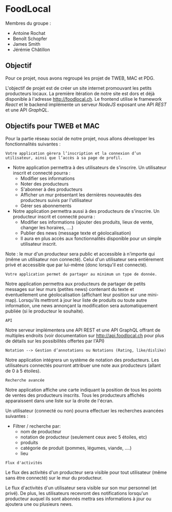 #  FoodLocal

Membres du groupe :

- Antoine Rochat
- Benoît Schopfer
- James Smith
- Jérémie Châtillon

## Objectif

Pour ce projet, nous avons regroupé les projet de TWEB, MAC et PDG.

L'objectif de projet est de créer un site internet promouvant les petits producteurs locaux. La première itération de notre site est dors et déjà disponible à l'adresse http://foodlocal.ch. Le frontend utilise le framework *React* et le backend implémente un serveur *NodeJS* exposant une API *REST* et une API *GraphQL*. 

## Objectifs pour TWEB et MAC

Pour la partie réseau social de notre projet, nous allons développer les fonctionnalités suivantes :

```
Votre application gèrera l’inscription et la connexion d’un utilisateur, ainsi que l’accès à sa page de profil.
```

- Notre application permettra à des utilisateurs de s'inscrire. Un utilisateur inscrit et connecté pourra :
  - Modifier ses informations
  - Noter des producteurs
  - S'abonner à des producteurs
  - Afficher un mur présentant les dernières nouveautés des producteurs suivis par l'utilisateur
  - Gérer ses abonnements
- Notre application permettra aussi à des producteurs de s'inscrire. Un producteur inscrit et connecté pourra :
  - Modifier ses informations (ajouter des produits, lieux de vente, changer les horaires, ....)
  - Publier des news (message texte et géolocalisation)
  - Il aura en plus accès aux fonctionnalités disponible pour un simple utilisateur inscrit. 

Note : le mur d'un producteur sera public et accessible à n'importe qui (même un utilisateur non connecté). Celui d'un utilisateur sera entièrement privé et accessible que par lui-même (donc lorsqu'il est connecté).



```
Votre application permet de partager au minimum un type de donnée.
```

Notre application permettra aux producteurs de partager de petits messages sur leur murs (petites news) contenant du texte et éventuellement une géolocalisation (affichant leur position sur une mini-map).
Lorsqu'ils mettront à jour leur liste de produits ou toute autre information, une news annonçant la modification sera automatiquement publiée (si le producteur le souhaite).



```
API
```

Notre serveur implémentera une API REST et une API GraphQL offrant de multiples endroits (voir documentation sur http://api.foodlocal.ch pour plus de détails sur les possibilités offertes par l'API)



```
Notation --> Gestion d’annotations ou Notations (Rating, like/dislike)
```

Notre application intégrera un système de notation des producteurs. Les utilisateurs connectés pourront attribuer une note aux producteurs (allant de 0 à 5 étoiles).



```
Recherche avancée
```

Notre application affiche une carte indiquant la position de tous les points de ventes des producteurs inscrits. Tous les producteurs affichés apparaissent dans une liste sur la droite de l'écran.

Un utilisateur (connecté ou non) pourra effectuer les recherches avancées suivantes :

- Filtrer / recherche par:
  - nom de producteur
  - notation de producteur (seulement ceux avec 5 étoiles, etc)
  - produits 
  - catégorie de produit (pommes, légumes, viande, ....)
  - lieu



```
Flux d'activités
```

Le flux des activités d'un producteur sera visible pour tout utilisateur (même sans être connecté) sur le mur du producteur.

Le flux d'activités d'un utilisateur sera visible sur son mur personnel (et privé). De plus, les utilisateurs recevront des notifications lorsqu'un producteur auquel ils sont abonnés mettra ses informations à jour ou ajoutera une ou plusieurs news.